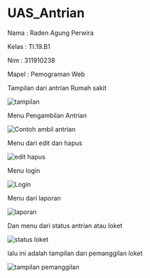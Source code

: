 # UAS_Antrian

Nama : Raden Agung Perwira

Kelas : TI.19.B1

Nim : 311910238

Mapel : Pemograman Web

Tampilan dari antrian Rumah sakit

![tampilan](https://user-images.githubusercontent.com/82001840/126321273-1e136f73-5f4d-47ad-b95d-8e170cbf7c2a.PNG)

Menu Pengambilan Antrian

![Contoh ambil antrian](https://user-images.githubusercontent.com/82001840/126321338-027f87df-9f22-464d-8f1a-8cc696da9f4c.PNG)

Menu dari edit dan hapus

![edit hapus](https://user-images.githubusercontent.com/82001840/126321392-96a98410-5abb-4b1e-a09c-b928e25aa12b.PNG)

Menu login

![Login](https://user-images.githubusercontent.com/82001840/126321450-62f5ca57-a4e2-4610-8ae7-889d10f8fbbc.PNG)

Menu dari laporan

![laporan](https://user-images.githubusercontent.com/82001840/126321500-aebf03f9-f50b-4892-a958-5a15c5979a16.PNG)

Dan menu dari status antrian atau loket

![status loket](https://user-images.githubusercontent.com/82001840/126321525-df5402f6-0ae8-4806-995e-4d899c6e660b.PNG)

lalu ini adalah tampilan dari pemanggilan loket

![tampilan pemanggilan](https://user-images.githubusercontent.com/82001840/126321573-bbe3f7eb-aafb-48b2-9f8d-d68caace6ac4.PNG)
